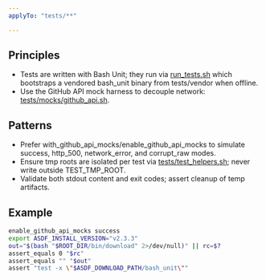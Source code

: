 ```yaml
---
applyTo: "tests/**"

---
```


## Principles
- Tests are written with Bash Unit; they run via [run_tests.sh](../../run_tests.sh) which bootstraps a vendored bash_unit binary from tests/vendor when offline.
- Use the GitHub API mock harness to decouple network: [tests/mocks/github_api.sh](../../tests/mocks/github_api.sh).

## Patterns
- Prefer with_github_api_mocks/enable_github_api_mocks to simulate success, http_500, network_error, and corrupt_raw modes.
- Ensure tmp roots are isolated per test via [tests/test_helpers.sh](../../tests/test_helpers.sh); never write outside TEST_TMP_ROOT.
- Validate both stdout content and exit codes; assert cleanup of temp artifacts.

## Example
```bash
enable_github_api_mocks success
export ASDF_INSTALL_VERSION="v2.3.3"
out="$(bash "$ROOT_DIR/bin/download" 2>/dev/null)" || rc=$?
assert_equals 0 "$rc"
assert_equals "" "$out"
assert "test -x \"$ASDF_DOWNLOAD_PATH/bash_unit\""
```